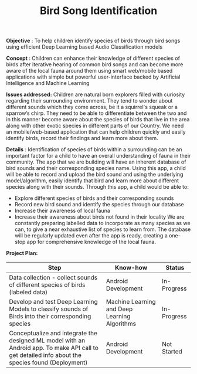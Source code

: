 ﻿---
layout: post
title: Bird Song Identification
tags: [Audio Feature Extraction]
---

**Objective** : To help children identify species of birds through bird songs using efficient Deep Learning based Audio Classification models

**Concept** : Children can enhance their knowledge of different species of birds after iterative hearing of common bird songs and can become more aware of the local fauna around them using smart web/mobile based applications with simple but powerful user-interface backed by Artificial Intelligence and Machine Learning


**Issues addressed:**  Children are natural born explorers filled with curiosity regarding their surrounding environment. They tend to wonder about different sounds which they come across, be it a squirrel's squeak or a sparrow’s chirp. They need to be able to differentiate between the two and in this manner become aware about the species of birds that live in the area along with other exotic species in different parts of our Country. We need an mobile/web-based application that can help children quickly and easily identify birds, record their findings and learn more about them.

**Details** : Identification of species of birds within a surrounding can be an important factor for a child to have an overall understanding of fauna in their community. The app that we are building will have an inherent database of bird sounds and their corresponding species name. Using this app, a child will be able to record and upload the bird sound and using the underlying model/algorithm, easily identify that bird and learn more about different species along with their sounds. Through this app, a child would be able to:
- Explore different species of birds and their corresponding sounds
- Record new bird sound and identify the species through our database
- Increase their awareness of local fauna
- Increase their awareness about birds not found in their locality
We are constantly preparing labelled data to incorporate as many species as we can, to give a near exhaustive list of species to learn from. The database will be regularly updated even after the app is ready, creating a one-stop app for comprehensive knowledge of the local fauna.

**Project Plan:**

| Step | Know-how | Status |
| --- | --- | --- |
| Data collection - collect sounds of different species of birds (labeled data) | Android Development | In-Progress |
| Develop and test Deep Learning Models to classify sounds of Birds into their corresponding species | Machine Learning and Deep Learning Algorithms | In-Progress |
| Conceptualize and integrate the designed ML model with an Android app. To make API call to get detailed info about the species found (Deployment) | Android Development | Not Started |

